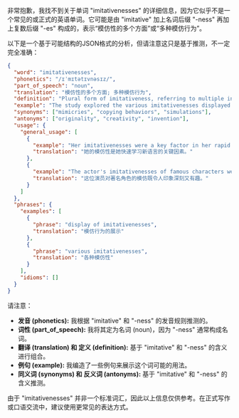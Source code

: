非常抱歉，我找不到关于单词 "imitativenesses" 的详细信息，因为它似乎不是一个常见的或正式的英语单词。它可能是由 "imitative" 加上名词后缀 "-ness" 再加上复数后缀 "-es" 构成的，表示“模仿性的多个方面”或“多种模仿行为”。

以下是一个基于可能结构的JSON格式的分析，但请注意这只是基于推测，不一定完全准确：

```json
{
  "word": "imitativenesses",
  "phonetics": "/ɪˈmɪtətɪvnəsɪz/",
  "part_of_speech": "noun",
  "translation": "模仿性的多个方面; 多种模仿行为",
  "definition": "Plural form of imitativeness, referring to multiple instances or aspects of being imitative.",
  "example": "The study explored the various imitativenesses displayed by children in different social settings.",
  "synonyms": ["mimicries", "copying behaviors", "simulations"],
  "antonyms": ["originality", "creativity", "invention"],
  "usage": {
    "general_usage": [
      {
        "example": "Her imitativenesses were a key factor in her rapid learning of the new language.",
        "translation": "她的模仿性是她快速学习新语言的关键因素。"
      },
      {
        "example": "The actor's imitativenesses of famous characters were both impressive and amusing.",
        "translation": "这位演员对著名角色的模仿既令人印象深刻又有趣。"
      }
    ]
  },
  "phrases": {
    "examples": [
      {
        "phrase": "display of imitativenesses",
        "translation": "模仿行为的展示"
      },
      {
        "phrase": "various imitativenesses",
        "translation": "各种模仿性"
      }
    ],
    "idioms": []
  }
}
```

请注意：

*   **发音 (phonetics):**  我根据 "imitative" 和 "-ness" 的发音规则推测的。
*   **词性 (part\_of\_speech):**  我将其定为名词 (noun)，因为 "-ness" 通常构成名词。
*   **翻译 (translation) 和 定义 (definition):**  基于 "imitative" 和 "-ness" 的含义进行组合。
*   **例句 (example):**  我编造了一些例句来展示这个词可能的用法。
*   **同义词 (synonyms) 和 反义词 (antonyms):**  基于 "imitative" 和 "-ness" 的含义推测。

由于 "imitativenesses" 并非一个标准词汇，因此以上信息仅供参考。在正式写作或口语交流中，建议使用更常见的表达方式。 